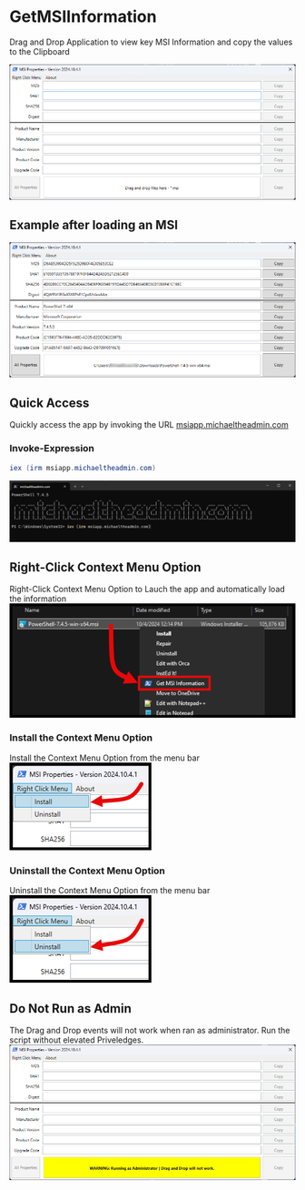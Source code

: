 # GetMSIInformation
Drag and Drop Application to view key MSI Information and copy the values to the Clipboard

 ![FirstLoad](/Images/Application_FirstLoad.png)

## Example after loading an MSI
 ![ExampleLoad](/Images/Application_Example00.png)

## Quick Access
Quickly access the app by invoking the URL [msiapp.michaeltheadmin.com](https://msiapp.michaeltheadmin.com)

### Invoke-Expression
```powershell
iex (irm msiapp.michaeltheadmin.com)
```
 ![Invoke MSI Application](/Images/Application_Example_Run.png)

## Right-Click Context Menu Option
Right-Click Context Menu Option to Lauch the app and automatically load the information
![Right-Click Context Menu](/Images/Application_ContextMenu_OnFile.png)

### Install the Context Menu Option
Install the Context Menu Option from the menu bar
![Install Context Menu](/Images/Application_ContextMenu_Install.png)

### Uninstall the Context Menu Option
Uninstall the Context Menu Option from the menu bar
![Uninstall Context Menu](/Images/Application_ContextMenu_Uninstall.png)

## Do Not Run as Admin
The Drag and Drop events will not work when ran as administrator. Run the script without elevated Priveledges.
 ![Invoke MSI Application](/Images/Application_Example_RunAsAdmin.png)